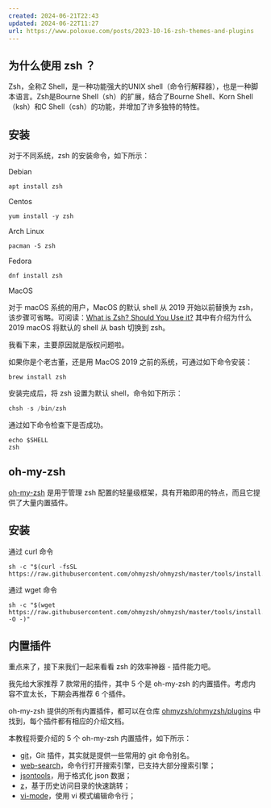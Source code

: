```yaml
---
created: 2024-06-21T22:43
updated: 2024-06-22T11:27
url: https://www.poloxue.com/posts/2023-10-16-zsh-themes-and-plugins
---
```

## 为什么使用 zsh ？

Zsh，全称Z Shell，是一种功能强大的UNIX shell（命令行解释器），也是一种脚本语言。Zsh是Bourne Shell（sh）的扩展，结合了Bourne Shell、Korn Shell（ksh）和C Shell（csh）的功能，并增加了许多独特的特性。

## 安装

对于不同系统，zsh 的安装命令，如下所示：

Debian

```shell file:Debian
apt install zsh
```

Centos

```shell file:Centos
yum install -y zsh
```

Arch Linux

```shell file:"Arch Linus"
pacman -S zsh
```

Fedora

```shell title:Fedora
dnf install zsh
```

MacOS

对于 macOS 系统的用户，MacOS 的默认 shell 从 2019 开始以前替换为 zsh，该步骤可省略。可阅读：[What is Zsh? Should You Use it?](https://linuxhandbook.com/why-zsh/#:~:text=Zsh%20is%20more%20powerful%20and,more%20advanced%20features%20shipped%20in.) 其中有介绍为什么 2019 macOS 将默认的 shell 从 bash 切换到 zsh。

我看下来，主要原因就是版权问题啦。

如果你是个老古董，还是用 MacOS 2019 之前的系统，可通过如下命令安装：

```shell
brew install zsh
```

安装完成后，将 zsh 设置为默认 shell，命令如下所示：

```ts
chsh -s /bin/zsh
```

通过如下命令检查下是否成功。

```shell
echo $SHELL
zsh
```

## oh-my-zsh

[oh-my-zsh](https://github.com/ohmyzsh/ohmyzsh) 是用于管理 zsh 配置的轻量级框架，具有开箱即用的特点，而且它提供了大量内置插件。

## 安装

通过 curl 命令

```shell file:curl
sh -c "$(curl -fsSL https://raw.githubusercontent.com/ohmyzsh/ohmyzsh/master/tools/install.sh)"
```

通过 wget 命令

```shell title:wget
sh -c "$(wget https://raw.githubusercontent.com/ohmyzsh/ohmyzsh/master/tools/install.sh -O -)"
```

## 内置插件

重点来了，接下来我们一起来看看 zsh 的效率神器 - 插件能力吧。

我先给大家推荐 7 款常用的插件，其中 5 个是 oh-my-zsh 的内置插件。考虑内容不宜太长，下期会再推荐 6 个插件。

oh-my-zsh 提供的所有内置插件，都可以在仓库 [ohmyzsh/ohmyzsh/plugins](https://github.com/ohmyzsh/ohmyzsh/tree/master/plugins) 中找到，每个插件都有相应的介绍文档。

本教程将要介绍的 5 个 oh-my-zsh 内置插件，如下所示：

- [git](https://github.com/ohmyzsh/ohmyzsh/tree/master/plugins/git)，Git 插件，其实就是提供一些常用的 git 命令别名。
- [web-search](https://github.com/ohmyzsh/ohmyzsh/tree/master/plugins/web-search)，命令行打开搜索引擎，已支持大部分搜索引擎；
- [jsontools](https://github.com/ohmyzsh/ohmyzsh/tree/master/plugins/jsontools)，用于格式化 json 数据；
- [z](https://github.com/ohmyzsh/ohmyzsh/tree/master/plugins/z)，基于历史访问目录的快速跳转；
- [vi-mode](https://github.com/ohmyzsh/ohmyzsh/tree/master/plugins/vi-mode)，使用 vi 模式编辑命令行；

